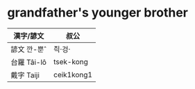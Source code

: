 # grandfather's younger brother

漢字/諺文 | 叔公
--- | ---
諺文 깐-뿐ˆ | 즥·겅·
台羅 Tâi-lô | tsek-kong
戴字 Taiji | ceik1kong1


